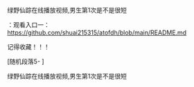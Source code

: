 绿野仙踪在线播放视频,男生第1次是不是很短

：观看入口一：https://github.com/shuai215315/atofdh/blob/main/README.md


记得收藏！！！



[随机段落5-
]






绿野仙踪在线播放视频,男生第1次是不是很短
